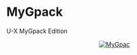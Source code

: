 # MyGpack

U-X MyGpack Edition

<p align="center">
   <a href = "https://heroku.com/deploy?template=https://github.com/midnightmadwalk/MyGpack/tree/main&env[BUILD_CMD]=echo%20None&env[INSTALL_CMD]=pip3%20install%20--no-cache-dir%20-r%20requirements.txt&env[LAUNCH_CMD]=bash%20run&env[ZIP_LINK]=https://github.com/TeamUltroid/Ultroid/archive/refs/tags/v0.2.zip"><img src="https://www.herokucdn.com/deploy/button.svg" alt="MyGpac" </a>
</p>
<br>
